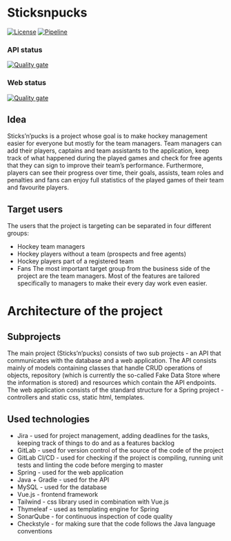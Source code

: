 # Sticksnpucks

[![License](https://img.shields.io/badge/license-MIT-blue.svg?style=flat-square)](LICENSE)
[![Pipeline](https://git.fhict.nl/I426146/sticksnpucks/badges/master/pipeline.svg)](https://git.fhict.nl/I426146/sticksnpucks/badges/master/pipeline)

### API status
[![Quality gate](http://localhost:9000/api/project_badges/quality_gate?project=sticks-pucks)](http://localhost:9000/dashboard?id=sticks-pucks)

### Web status
[![Quality gate](http://localhost:9000/api/project_badges/quality_gate?project=com.sticksnpucks%3ASticks-n-pucks)](http://localhost:9000/dashboard?id=com.sticksnpucks%3ASticks-n-pucks)


## Idea
Sticks’n’pucks is a project whose goal is to make hockey management easier for everyone but mostly for the team managers. Team managers can add their players, captains and team assistants to the application, keep track of what happened during the played games and check for free agents that they can sign to improve their team’s performance. Furthermore, players can see their progress over time, their goals, assists, team roles and penalties and fans can enjoy full statistics of the played games of their team and favourite players.

## Target users
The users that the project is targeting can be separated in four different groups:
* Hockey team managers
* Hockey players without a team (prospects and free agents)
* Hockey players part of a registered team
* Fans
The most important target group from the business side of the project are the team managers. Most of the features are tailored specifically to managers to make their every day work even easier.

# Architecture of the project
	
## Subprojects
The main project (Sticks’n’pucks) consists of two sub projects - an API that communicates with the database and a web application. 
The API consists mainly of models containing classes that handle CRUD operations of objects, repository (which is currently the so-called Fake Data Store where the information is stored) and resources which contain the API endpoints. 
The web application consists of the standard structure for a Spring project - controllers and static css, static html, templates.

## Used technologies
* Jira - used for project management, adding deadlines for the tasks, keeping track of things to do and as a features backlog
* GitLab - used for version control of the source of the code of the project
* GitLab CI/CD - used for checking if the project is compiling, running unit tests and linting the code before merging to master
* Spring - used for the web application
* Java + Gradle  - used for the API
* MySQL - used for the database
* Vue.js - frontend framework
* Tailwind - css library used in combination with Vue.js
* Thymeleaf - used as templating engine for Spring
* SonarQube - for continuous  inspection of code quality
* Checkstyle - for making sure that the code follows the Java language conventions
